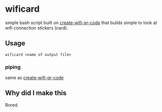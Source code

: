 # wificard

simple bash script built on [create-wifi-qr-code](https://github.com/alenygam/create-wifi-qr-code) 
that builds simple to look at wifi connection stickers (card).

## Usage

`wificard <name of output file>`

### piping

same as [create-wifi-qr-code](https://github.com/alenygam/create-wifi-qr-code)

## Why did I make this

Bored.
